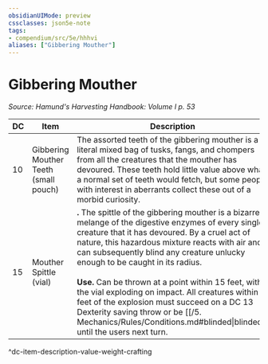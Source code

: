 ```yaml
---
obsidianUIMode: preview
cssclasses: json5e-note
tags:
- compendium/src/5e/hhhvi
aliases: ["Gibbering Mouther"]
---
```

# Gibbering Mouther
*Source: Hamund's Harvesting Handbook: Volume I p. 53* 

| DC | Item | Description | Value | Weight | Crafting |
|----|------|-------------|-------|--------|----------|
| 10 | Gibbering Mouther Teeth (small pouch) | The assorted teeth of the gibbering mouther is a literal mixed bag of tusks, fangs, and chompers from all the creatures that the mouther has devoured. These teeth hold little value above what a normal set of teeth would fetch, but some people with interest in aberrants collect these out of a morbid curiosity. | 1 gp | 8 lb | [[5. Mechanics/Items/Living Dentures.md\|Living Dentures]] |
| 15 | Mouther Spittle (vial) | **.** The spittle of the gibbering mouther is a bizarre melange of the digestive enzymes of every single creature that it has devoured. By a cruel act of nature, this hazardous mixture reacts with air and can subsequently blind any creature unlucky enough to be caught in its radius.<br /><br />**Use.** Can be thrown at a point within 15 feet, with the vial exploding on impact. All creatures within 5 feet of the explosion must succeed on a DC 13 Dexterity saving throw or be [[/5. Mechanics/Rules/Conditions.md#blinded\|blinded]] until the users next turn. | 10 gp | 2 lb | — |
^dc-item-description-value-weight-crafting
